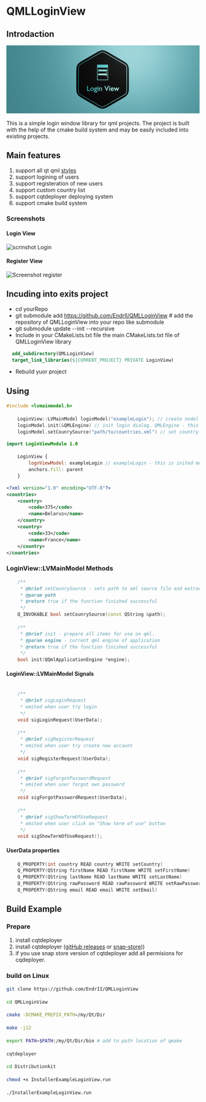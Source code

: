 # QMLLoginView

## Introdaction

![banner](./res/banner.png)


This is a simple login window library for qml projects. The project is built with the help of the сmake build system and may be easily included into existing projects.


## Main features

1. support all qt qml [styles](https://doc.qt.io/qt-5/qtquickcontrols2-styles.html)
2. support logining of users
3. support registeration of new users
4. support custom country list
5. support cqtdeployer deploying system
6. support cmake build system

### Screenshots

#### Login View
![scrinshot Login](https://user-images.githubusercontent.com/12465465/79075704-2060b400-7cfd-11ea-9891-db1671d085e9.png)

#### Register View
![Screenshot register](https://user-images.githubusercontent.com/12465465/79075702-1dfe5a00-7cfd-11ea-9abe-8cfdb3820fe6.png)


## Incuding into exits project
 
 * cd yourRepo
 * git submodule add https://github.com/EndrII/QMLLoginView # add the repository of QMLLoginView into your repo like submodule
 * git submodule update --init --recursive
 * Include in your CMakeLists.txt file the main CMakeLists.txt file of QMLLoginView library
  ``` cmake
    add_subdirectory(QMLLoginView)
    target_link_libraries(${CURRENT_PROJECT} PRIVATE LoginView)

  ```
 * Rebuild yuor project


## Using 

``` cpp
#include <lvmainmodel.h>

    LoginView::LVMainModel loginModel("exampleLogin"); // create nodel for login dialog
    loginModel.init(&QMLEngine) // init login dialog. QMLEngine - this is object of QQmlApplicationEngine.
    loginModel.setCounrySource("path/to/countries.xml") // set country list/ Example of counrys xml see example/example.xml

```

``` qml
import LoginViewModule 1.0

    LoginView {
        lognViewModel: exampleLogin // exampleLogin - this is inited model in main.cpp
        anchors.fill: parent
    }
```

``` xml country example 
<?xml version="1.0" encoding="UTF-8"?>
<countries>
    <country>
        <code>375</code>
        <name>Belarus</name>
    </country>
    <country>
        <code>33</code>
        <name>France</name>
    </country>
</countries>

```

### LoginView::LVMainModel Methods
``` cpp
    /**
     * @brief setCounrySource - sets path to xml source file and extract list of countrys
     * @param path
     * @return true if the function finished successful
     */
    Q_INVOKABLE bool setCounrySource(const QString &path);

    /**
     * @brief init - prepare all items for use on qml.
     * @param engine - current qml engine of application
     * @return true if the function finished successful
     */
    bool init(QQmlApplicationEngine *engine);


``` 

#### LoginView::LVMainModel Signals 
``` cpp

    /**
     * @brief sigLoginRequest
     * emited when user try login
     */
    void sigLoginRequest(UserData);

    /**
     * @brief sigRegisterRequest
     * emited when user try create new accaunt
     */
    void sigRegisterRequest(UserData);

    /**
     * @brief sigForgotPasswordRequest
     * emited when user forgot own password
     */
    void sigForgotPasswordRequest(UserData);

    /**
     * @brief sigShowTermOfUseRequest
     * emited when user click on "Show term of use" button
     */
    void sigShowTermOfUseRequest();
```

#### UserData properties 
``` cpp
    Q_PROPERTY(int country READ country WRITE setCountry)
    Q_PROPERTY(QString firstName READ firstName WRITE setFirstName)
    Q_PROPERTY(QString lastName READ lastName WRITE setLastName)
    Q_PROPERTY(QString rawPassword READ rawPassword WRITE setRawPassword)
    Q_PROPERTY(QString email READ email WRITE setEmail)
```


## Build Example 

### Prepare
1. install cqtdeployer
2. install cqtdeployer ([gitHub releases](https://github.com/QuasarApp/CQtDeployer/releases) or [snap-store](https://snapcraft.io/cqtdeployer)))
3. if you use snap store version of cqtdeployer add all permisions for cqdeployer.

### build on Linux

``` BASH
git clone https://github.com/EndrII/QMLLoginView

cd QMLLoginView

cmake -DCMAKE_PREFIX_PATH=/my/Qt/Dir

make -j12

export PATH=$PATH:/my/Qt/Dir/bin # add to path location of qmake

cqtdeployer

cd Distributionkit

chmod +x InstallerExampleLoginView.run

./InstallerExampleLoginView.run
```
